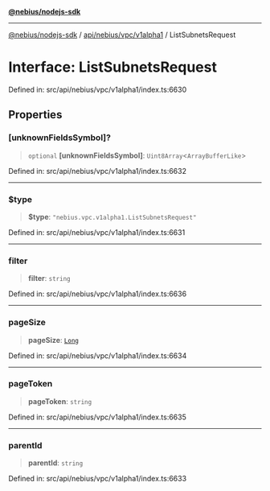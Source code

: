 [**@nebius/nodejs-sdk**](../../../../../README.md)

---

[@nebius/nodejs-sdk](../../../../../README.md) / [api/nebius/vpc/v1alpha1](../README.md) / ListSubnetsRequest

# Interface: ListSubnetsRequest

Defined in: src/api/nebius/vpc/v1alpha1/index.ts:6630

## Properties

### \[unknownFieldsSymbol\]?

> `optional` **\[unknownFieldsSymbol\]**: `Uint8Array`\<`ArrayBufferLike`\>

Defined in: src/api/nebius/vpc/v1alpha1/index.ts:6632

---

### $type

> **$type**: `"nebius.vpc.v1alpha1.ListSubnetsRequest"`

Defined in: src/api/nebius/vpc/v1alpha1/index.ts:6631

---

### filter

> **filter**: `string`

Defined in: src/api/nebius/vpc/v1alpha1/index.ts:6636

---

### pageSize

> **pageSize**: [`Long`](../../../../../runtime/protos/core/classes/Long.md)

Defined in: src/api/nebius/vpc/v1alpha1/index.ts:6634

---

### pageToken

> **pageToken**: `string`

Defined in: src/api/nebius/vpc/v1alpha1/index.ts:6635

---

### parentId

> **parentId**: `string`

Defined in: src/api/nebius/vpc/v1alpha1/index.ts:6633

